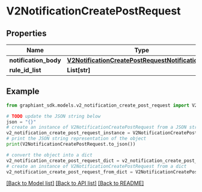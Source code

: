 # V2NotificationCreatePostRequest


## Properties

Name | Type | Description | Notes
------------ | ------------- | ------------- | -------------
**notification_body** | [**V2NotificationCreatePostRequestNotificationBody**](V2NotificationCreatePostRequestNotificationBody.md) |  | [optional] 
**rule_id_list** | **List[str]** |  | [optional] 

## Example

```python
from graphiant_sdk.models.v2_notification_create_post_request import V2NotificationCreatePostRequest

# TODO update the JSON string below
json = "{}"
# create an instance of V2NotificationCreatePostRequest from a JSON string
v2_notification_create_post_request_instance = V2NotificationCreatePostRequest.from_json(json)
# print the JSON string representation of the object
print(V2NotificationCreatePostRequest.to_json())

# convert the object into a dict
v2_notification_create_post_request_dict = v2_notification_create_post_request_instance.to_dict()
# create an instance of V2NotificationCreatePostRequest from a dict
v2_notification_create_post_request_from_dict = V2NotificationCreatePostRequest.from_dict(v2_notification_create_post_request_dict)
```
[[Back to Model list]](../README.md#documentation-for-models) [[Back to API list]](../README.md#documentation-for-api-endpoints) [[Back to README]](../README.md)


